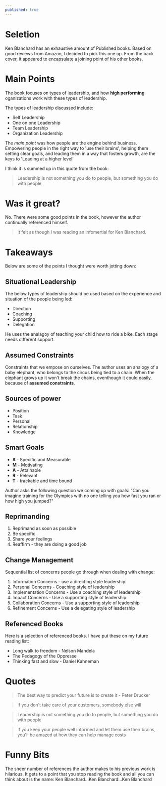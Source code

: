 ```yaml
---
published: true
---
```


# Seletion

Ken Blanchard has an exhaustive amount of Published books.  Based on good reviews from Amazon, I decided to pick this one up.  From the back cover, it appeared to encapsulate a joining point of his other books.

# Main Points

The book focuses on types of leadership, and how **high performing** oganizations work with these types of leadership.

The types of leadership discussed include:

* Self Leadership
* One on one Leadership
* Team Leadership
* Organization Leadership

The *main point* was how people are the engine behind business.  Empowering people in the right way to 'use their brains', helping them setting clear goals, and leading them in a way that fosters growth, are the keys to 'Leading at a higher level'

I think it is summed up in this quote from the book:

> Leadership is not something you do to people, but something you do with people

# Was it great?

No.  There were some good points in the book, however the author continually referenced himself.  

> It felt as though I was reading an infomertial for Ken Blanchard.

# Takeaways

Below are some of the points I thought were worth jotting down:

## Situational Leadership

The below types of leadership should be used based on the experience and situation of the people being led: 

* Direction
* Coaching
* Supporting
* Delegation

He uses the analagoy of teaching your child how to ride a bike.  Each stage needs different support.

## Assumed Constraints
Constraints that we empose on ourselves.  The author uses an analogy of a baby elephant, who belongs to the circus being tied to a chain.  When the elephant grows up it won't break the chains, eventhough it could easily, because of **assumed constraints**.

## Sources of power

* Position
* Task
* Personal
* Relationship
* Knowledge

## Smart Goals

* **S** - Specific and Measurable
* **M** - Motivating
* **A** - Attainable
* **R** - Relevant
* **T** - trackable and time bound

Author asks the following question we coming up with goals: "Can you imagine training for the Olympics with no one telling you how fast you ran or how high you jumped?"

## Reprimanding

1. Reprimand as soon as possible
2. Be specific
3. Share your feelings
4. Reaffirm - they are doing a good job

## Change Management
Sequential list of concerns people go through when dealing with change:

1. Information Concerns - use a directing style leadership
2. Personal Concerns - Coaching style of leadership
3. Implementation Concerns - Use a coaching style of leadership
4. Impact Concerns - Use a supporting style of leadership
5. Collaboration Concerns - Use a supporting style of leadership
6. Refinement Concerns - Use a delegating style of leadership

## Referenced Books
Here is a selection of referenced books.  I have put these on my future reading list:
* Long walk to freedom - Nelson Mandela
* The Pedagogy of the Oppresse
* Thinking fast and slow - Daniel Kahneman

# Quotes

> The best way to predict your future is to create it - Peter Drucker

> If you don't take care of your customers, somebody else will

> Leadership is not something you do to people, but something you do with people

> If you keep your people well informed and let them use their brains, you'll be amazed at how they can help manage costs

# Funny Bits

The sheer number of references the author makes to his previous work is hilarious.  It gets to a point that you stop reading the book and all you can think about is the name: Ken Blanchard...Ken Blanchard...Ken Blanchard